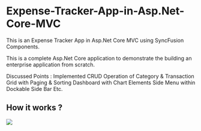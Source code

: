 # Expense-Tracker-App-in-Asp.Net-Core-MVC
This is an Expense Tracker App in Asp.Net Core MVC using SyncFusion Components.

This is a complete Asp.Net Core application to demonstrate the building an enterprise application from scratch.

Discussed Points :
Implemented CRUD Operation of Category & Transaction
Grid with Paging & Sorting
Dashboard with Chart Elements
Side Menu within Dockable Side Bar
Etc.



 ## How it works ?

<a href='https://www.linkpicture.com/view.php?img=LPic643aa3baa4bb01398562036'><img src='https://www.linkpicture.com/q/Untitled_235.jpg' type='image'></a>
